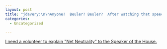 ```yaml
---
layout: post
title: "jdavery:\n\nAnyone?  Beuler? Beuler?  After watching that speech I feel like up is down and day is night.\n"
categories:
  - Uncategorized

---
```


<a href='http://arstechnica.com/tech-policy/news/2011/02/republicans-no-compromise-possible-on-net-neutrality.ars'>I need a volunteer to explain "Net Neutrality" to the Speaker of the House.</a>

